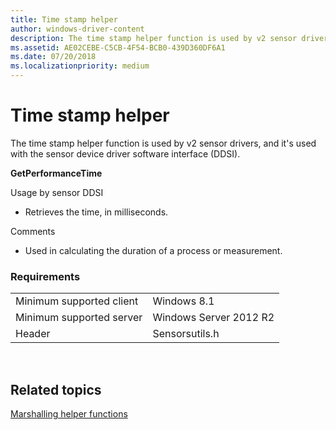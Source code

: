 ```yaml
---
title: Time stamp helper
author: windows-driver-content
description: The time stamp helper function is used by v2 sensor drivers, and it's used with the sensor device driver software interface (DDSI).
ms.assetid: AE02CEBE-C5CB-4F54-BCB0-439D360DF6A1
ms.date: 07/20/2018
ms.localizationpriority: medium
---
```


# Time stamp helper


The time stamp helper function is used by v2 sensor drivers, and it's used with the sensor device driver software interface (DDSI).

**GetPerformanceTime**

Usage by sensor DDSI

-   Retrieves the time, in milliseconds.

Comments

-   Used in calculating the duration of a process or measurement.

### Requirements

|                          |                        |
|--------------------------|------------------------|
| Minimum supported client | Windows 8.1            |
| Minimum supported server | Windows Server 2012 R2 |
| Header                   | Sensorsutils.h         |

 

## Related topics


[Marshalling helper functions](marshalling-helper-functions.md)

 

 






